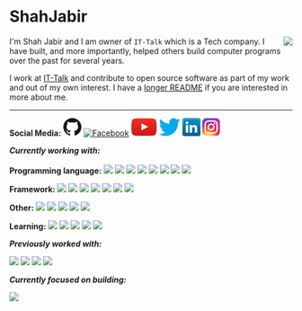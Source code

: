 # ShahJabir

<img src="/ShahJabir/ShahJabir/raw/main/images/me.jpg" align="right" />

I'm Shah Jabir and I am owner of `IT-Talk` which is a Tech company. I have built, and more importantly, helped others build computer programs over the past for several years.

I work at [IT-Talk](http://it-talk.github.io/official/index) and contribute to open source software as part of my work and out of my own interest. I have a [longer README](https://ShahJabir.github.io/README/) if you are interested in more about me.

---

**Social Media:**
[![GitHub](icons/github.png)](https://github.com/ShahJabir)
[![Facebook](icons/facebook.ico)](https://www.facebook.com/shah.jabir.90/)
[![YouTube](icons/youtube.png)](http://www.youtube.com/channel/UCkAviUrmuFv20KR9XAqy3ZA)
[![Twitter](icons/twitter.png)](https://twitter.com/ShahJabir2)
[![LinkedIn](icons/linkedin.png)](https://www.linkedin.com/in/shahjabir/)
[![Instagram](icons/instagram.png)](https://www.instagram.com/shahjabir823/)

***Currently working with:*** <br> <br>
**Programming language:**
<a href="https://www.cprogramming.com/" title="C"><img src="/ShahJabir/ShahJabir/raw/main/icons/c.png" /></a>
<a href="https://www.cprogramming.com/" title="C++"><img src="/ShahJabir/ShahJabir/raw/main/icons/cpp.png" /></a>
<a href="https://www.python.org/" title="Python"><img src="/ShahJabir/ShahJabir/raw/main/icons/python.png" /></a>
<a href="https://www.java.com/en/" title="Java"><img src="/ShahJabir/ShahJabir/raw/main/icons/java.ico" /></a>
<a href="https://en.wikipedia.org/wiki/JavaScript" title="Java Script"><img src="/ShahJabir/ShahJabir/raw/main/icons/js.jpg" /></a>
<a href="http://csharp.net/" title="C#"><img src="/ShahJabir/ShahJabir/raw/main/icons/csharp.png" /></a>
<a href="https://developer.apple.com/swift/" title="Swift"><img src="/ShahJabir/ShahJabir/raw/main/icons/swift.jpeg" /></a>
<a href="https://dart.dev/" title="Dark"><img src="/ShahJabir/ShahJabir/raw/main/icons/dart.jpg" /></a>


**Framework:**
<a href="https://www.android.com/" title="Android"><img src="/ShahJabir/ShahJabir/raw/main/icons/Android.ico" /></a>
<a href="https://www.apple.com/ios/ios-13/" title="IOS"><img src="/ShahJabir/ShahJabir/raw/main/icons/ios.jpg" /></a>
<a href="https://dotnet.microsoft.com/apps/xamarin" title="Xamarin"><img src="/ShahJabir/ShahJabir/raw/main/icons/Android.ico" /></a>
<a href="https://reactnative.dev/" title="React Native"><img src="/ShahJabir/ShahJabir/raw/main/icons/react.png" /></a>
<a href="https://flutter.dev/" title="Flutter"><img src="/ShahJabir/ShahJabir/raw/main/icons/flutter.png" /></a>
<a href="https://www.terraform.io/" title="Terraform"><img src="/ShahJabir/ShahJabir/raw/main/icons/terraform.png" /></a>
<a href="https://reactjs.org/" title="React"><img src="/ShahJabir/ShahJabir/raw/main/icons/react.png" /></a>

**Other:**
<a href="https://github.com/" title="GitHub"><img src="/ShahJabir/ShahJabir/raw/main/icons/github.png" /></a>
<a href="https://git-scm.com/" title="Git"><img src="/ShahJabir/ShahJabir/raw/main/icons/git.png" /></a>
<a href="https://www.mysql.com/" title="MySQL"><img src="/ShahJabir/ShahJabir/raw/main/icons/mysql.png" /></a>
<a href="https://www.sqlite.org/index.html" title="Sql Lite"><img src="/ShahJabir/ShahJabir/raw/main/icons/sqllite.png" /></a>
<a href="https://code.visualstudio.com/" title="Visual Studio Code"><img src="/ShahJabir/ShahJabir/raw/main/icons/vscode.png" /></a>

**Learning:**
<a href="https://golang.org/" title="Golang"><img src="/ShahJabir/ShahJabir/raw/main/icons/golang.png" /></a>
<a href="https://www.php.net/" title="PHP"><img src="/ShahJabir/ShahJabir/raw/main/icons/php.png" /></a>
<a href="https://www.docker.com/" title="Docker"><img src="/ShahJabir/ShahJabir/raw/main/icons/docker.png" /></a>
<a href="https://dotnet.microsoft.com/" title="dotNet"><img src="/ShahJabir/ShahJabir/raw/main/icons/dotnet.png" /></a>
<a href="https://laravel.com/" title="Laravel"><img src="/ShahJabir/ShahJabir/raw/main/icons/laravel.png" /></a>


***Previously worked with:***

<a href="https://docs.microsoft.com/en-us/dotnet/visual-basic/" title="Visual Basic"><img src="/ShahJabir/ShahJabir/raw/main/icons/vbnet.png" /></a>
<a href="https://reactjs.org/" title="React"><img src="/ShahJabir/ShahJabir/raw/main/icons/react.png" /></a>
<a href="https://wordpress.org/" title="WordPress"><img src="/ShahJabir/ShahJabir/raw/main/icons/wordpress.png" /></a>
<a href="https://www.android.com/" title="Android"><img src="/ShahJabir/ShahJabir/raw/main/icons/Android.ico" /></a>



***Currently focused on building:***

<a href="https://github.com/ShahJabir/PhulkuriAsar" title="Phulkuri Asar"><img src="/ShahJabir/ShahJabir/raw/main/icons/phulkuri.jpg"/></a>

